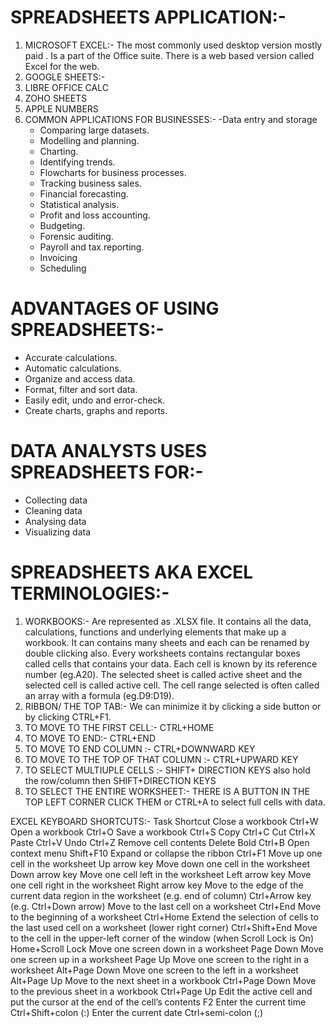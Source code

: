 # SPREADSHEETS APPLICATION:-
1. MICROSOFT EXCEL:- The most commonly used desktop version mostly paid . Is a part of the Office suite. There is a web based version called Excel for the web.
2. GOOGLE SHEETS:-
3. LIBRE OFFICE CALC
4. ZOHO SHEETS
5. APPLE NUMBERS
6. COMMON APPLICATIONS FOR BUSINESSES:-
   -Data entry and storage
   - Comparing large datasets.
   - Modelling and planning.
   - Charting.
   - Identifying trends.
   - Flowcharts for business processes.
   - Tracking business sales.
   - Financial forecasting.
   - Statistical analysis.
   - Profit and loss accounting.
   - Budgeting.
   - Forensic auditing.
   - Payroll and tax reporting.
   - Invoicing
   - Scheduling

# ADVANTAGES OF USING SPREADSHEETS:-
- Accurate calculations.
- Automatic calculations.
- Organize and access data.
- Format, filter and sort data.
- Easily edit, undo and error-check.
- Create charts, graphs and reports.

# DATA ANALYSTS USES SPREADSHEETS FOR:-
- Collecting data
- Cleaning data
- Analysing data
- Visualizing data

# SPREADSHEETS AKA EXCEL TERMINOLOGIES:-
1. WORKBOOKS:- Are represented as .XLSX file. It contains all the data, calculations, functions and underlying elements that make up a workbook.
It can contains many sheets and each can be renamed by double clicking also. Every worksheets contains rectangular boxes called cells that contains your data.
Each cell is known by its reference number (eg.A20). The selected sheet is called active sheet and the selected cell is called active cell.
The cell range selected is often called an array with a formula (eg.D9:D19).
2. RIBBON/ THE TOP TAB:- We can minimize it by clicking a side button or by clicking CTRL+F1.
3. TO MOVE TO THE FIRST CELL:- CTRL+HOME  
4. TO MOVE TO END:- CTRL+END
5. TO MOVE TO END COLUMN :- CTRL+DOWNWARD KEY
6. TO MOVE TO THE TOP OF THAT COLUMN :- CTRL+UPWARD KEY
7. TO SELECT MULTIUPLE CELLS :- SHIFT+ DIRECTION KEYS also hold the row/column then SHIFT+DIRECTION KEYS
8. TO SELECT THE ENTIRE WORKSHEET:- THERE IS A BUTTON IN THE TOP LEFT CORNER CLICK THEM or CTRL+A to select full cells with data.

EXCEL KEYBOARD SHORTCUTS:-
Task	Shortcut
Close a workbook	Ctrl+W
Open a workbook	Ctrl+O
Save a workbook	Ctrl+S
Copy	Ctrl+C
Cut	Ctrl+X
Paste	Ctrl+V
Undo	Ctrl+Z
Remove cell contents	Delete
Bold	Ctrl+B
Open context menu	Shift+F10
Expand or collapse the ribbon	Ctrl+F1
Move up one cell in the worksheet	Up arrow key
Move down one cell in the worksheet	Down arrow key
Move one cell left in the worksheet	Left arrow key
Move one cell right in the worksheet	Right arrow key
Move to the edge of the current data region in the worksheet (e.g. end of column)	Ctrl+Arrow key (e.g. Ctrl+Down arrow)
Move to the last cell on a worksheet	Ctrl+End
Move to the beginning of a worksheet	Ctrl+Home
Extend the selection of cells to the last used cell on a worksheet (lower right corner)	Ctrl+Shift+End
Move to the cell in the upper-left corner of the window (when Scroll Lock is On)	Home+Scroll Lock
Move one screen down in a worksheet	Page Down
Move one screen up in a worksheet	Page Up
Move one screen to the right in a worksheet	Alt+Page Down
Move one screen to the left in a worksheet	Alt+Page Up
Move to the next sheet in a workbook	Ctrl+Page Down
Move to the previous sheet in a workbook	Ctrl+Page Up
Edit the active cell and put the cursor at the end of the cell’s contents	F2
Enter the current time	Ctrl+Shift+colon (:)
Enter the current date	Ctrl+semi-colon (;)

   
